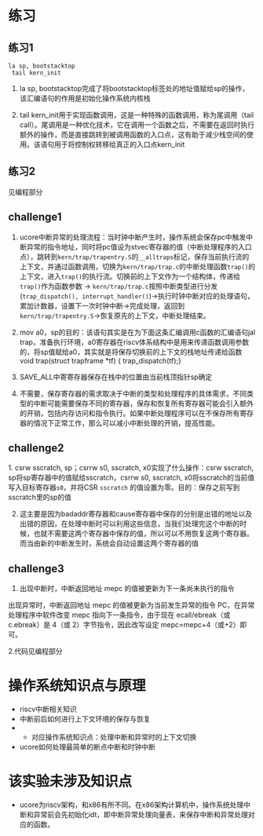 # 练习
## 练习1
```
la sp, bootstacktop
 tail kern_init
```
1. la sp, bootstacktop完成了将bootstacktop标签处的地址值赋给sp的操作，该汇编语句的作用是初始化操作系统内核栈

2. tail kern_init用于实现函数调用，这是一种特殊的函数调用，称为尾调用（tail call）。尾调用是一种优化技术，它在调用一个函数之后，不需要在返回时执行额外的操作，而是直接跳转到被调用函数的入口点，这有助于减少栈空间的使用。该语句用于将控制权转移给真正的入口点kern_init

## 练习2

见编程部分

## challenge1
1. ucore中断异常的处理流程：当时钟中断产生时，操作系统会保存pc中触发中断异常的指令地址，同时将pc值设为stvec寄存器的值（中断处理程序的入口点），跳转到`kern/trap/trapentry.S`的`__alltraps`标记，保存当前执行流的上下文，并通过函数调用，切换为`kern/trap/trap.c`的中断处理函数`trap()`的上下文，进入`trap()`的执行流。切换前的上下文作为一个结构体，传递给`trap()`作为函数参数 -> `kern/trap/trap.c`按照中断类型进行分发(`trap_dispatch(), interrupt_handler()`)->执行时钟中断对应的处理语句，累加计数器，设置下一次时钟中断->完成处理，返回到`kern/trap/trapentry.S`->恢复原先的上下文，中断处理结束。

2. mov a0，sp的目的：该语句其实是在为下面这条汇编调用c函数的汇编语句jal trap，准备执行环境，a0寄存器在riscv体系结构中是用来传递函数调用参数的，将sp值赋给a0，其实就是将保存切换前的上下文的栈地址传递给函数void trap(struct trapframe *tf) { trap_dispatch(tf);}

3. SAVE_ALL中寄寄存器保存在栈中的位置由当前栈顶指针sp确定

4. 不需要，保存寄存器的需求取决于中断的类型和处理程序的具体需求，不同类型的中断可能需要保存不同的寄存器，保存和恢复所有寄存器可能会引入额外的开销，包括内存访问和指令执行。如果中断处理程序可以在不保存所有寄存器的情况下正常工作，那么可以减小中断处理的开销，提高性能。

## challenge2

1. csrw sscratch, sp；csrrw s0, sscratch, x0实现了什么操作：csrw sscratch, sp将sp寄存器中的值赋给sscratch，csrrw s0, sscratch, x0将sscratch的当前值写入目标寄存器`s0`，并将CSR `sscratch` 的值设置为零。目的：保存之前写到sscratch里的sp的值

2. 这主要是因为badaddr寄存器和cause寄存器中保存的分别是出错的地址以及出错的原因，在处理中断时可以利用这些信息，当我们处理完这个中断的时候，也就不需要这两个寄存器中保存的值，所以可以不用恢复这两个寄存器。而当由新的中断发生时，系统会自动设置这两个寄存器的值

## challenge3

1. 出现中断时，中断返回地址 mepc 的值被更新为下一条尚未执行的指令

出现异常时，中断返回地址 mepc 的值被更新为当前发生异常的指令 PC，在异常处理程序中软件改变 mepc 指向下一条指令，由于现在 ecall/ebreak（或 c.ebreak）是 4（或 2）字节指令，因此改写设定 mepc=mepc+4（或+2）即可。

2.代码见编程部分

# 操作系统知识点与原理

 + riscv中断相关知识
 + 中断前后如何进行上下文环境的保存与恢复
 + + 对应操作系统知识点：处理中断和异常时的上下文切换
 + ucore如何处理最简单的断点中断和时钟中断

# 该实验未涉及知识点
 + ucore为riscv架构，和x86有所不同。在x86架构计算机中，操作系统处理中断和异常前会先初始化idt，即中断异常处理向量表，来保存中断和异常处理对应的函数。
